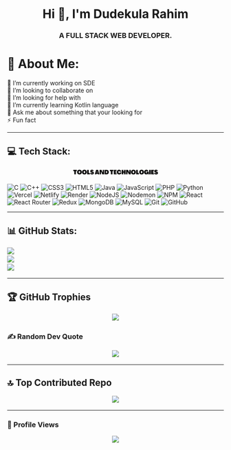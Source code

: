 <!-- Dark Mode Toggle -->


<h1 align="center">Hi 👋, I'm Dudekula Rahim</h1>
<h3 align="center">A FULL STACK WEB DEVELOPER.</h3>

# 💫 About Me:
🔭 I’m currently working on SDE<br>👯 I’m looking to collaborate on <br>🤝 I’m looking for help with<br>🌱 I’m currently learning Kotlin language<br>💬 Ask me about something that your looking for<br>⚡ Fun fact

---

## 💻 Tech Stack:

<div align="center">
  <img src="https://github.com/SaiAdithya3/SaiAdithya3/blob/main/tools.png" width="40%" />
</div>


  ![C](https://img.shields.io/badge/c-%2300599C.svg?style=flat-square&logo=c&logoColor=white) 
  ![C++](https://img.shields.io/badge/c++-%2300599C.svg?style=flat-square&logo=c%2B%2B&logoColor=white)
  ![CSS3](https://img.shields.io/badge/css3-%231572B6.svg?style=flat-square&logo=css3&logoColor=white) 
  ![HTML5](https://img.shields.io/badge/html5-%23E34F26.svg?style=flat-square&logo=html5&logoColor=white) 
  ![Java](https://img.shields.io/badge/java-%23ED8B00.svg?style=flat-square&logo=openjdk&logoColor=white)
  ![JavaScript](https://img.shields.io/badge/javascript-%23323330.svg?style=flat-square&logo=javascript&logoColor=%23F7DF1E)
  ![PHP](https://img.shields.io/badge/php-%23777BB4.svg?style=flat-square&logo=php&logoColor=white) 
  ![Python](https://img.shields.io/badge/python-3670A0?style=flat-square&logo=python&logoColor=ffdd54) 
  ![Vercel](https://img.shields.io/badge/vercel-%23000000.svg?style=flat-square&logo=vercel&logoColor=white) 
  ![Netlify](https://img.shields.io/badge/netlify-%23000000.svg?style=flat-square&logo=netlify&logoColor=#00C7B7) 
  ![Render](https://img.shields.io/badge/Render-%46E3B7.svg?style=flat-square&logo=render&logoColor=white) 
  ![NodeJS](https://img.shields.io/badge/node.js-6DA55F?style=flat-square&logo=node.js&logoColor=white) 
  ![Nodemon](https://img.shields.io/badge/NODEMON-%23323330.svg?style=flat-square&logo=nodemon&logoColor=%BBDEAD) 
  ![NPM](https://img.shields.io/badge/NPM-%23CB3837.svg?style=flat-square&logo=npm&logoColor=white) 
  ![React](https://img.shields.io/badge/react-%2320232a.svg?style=flat-square&logo=react&logoColor=%2361DAFB) 
  ![React Router](https://img.shields.io/badge/React_Router-CA4245?style=flat-square&logo=react-router&logoColor=white) 
  ![Redux](https://img.shields.io/badge/redux-%23593d88.svg?style=flat-square&logo=redux&logoColor=white) 
  ![MongoDB](https://img.shields.io/badge/MongoDB-%234ea94b.svg?style=flat-square&logo=mongodb&logoColor=white) 
  ![MySQL](https://img.shields.io/badge/mysql-4479A1.svg?style=flat-square&logo=mysql&logoColor=white) 
  ![Git](https://img.shields.io/badge/git-%23F05033.svg?style=flat-square&logo=git&logoColor=white) 
  ![GitHub](https://img.shields.io/badge/github-%23121011.svg?style=flat-square&logo=github&logoColor=white)


---

## 📊 GitHub Stats:

![](https://github-readme-stats.vercel.app/api?username=DUDEKULARAHIM&theme=vue-dark&hide_border=false&include_all_commits=false&count_private=false)<br/>
![](https://github-readme-streak-stats.herokuapp.com/?user=DUDEKULARAHIM&theme=vue-dark&hide_border=false)<br/>
![](https://github-readme-stats.vercel.app/api/top-langs/?username=DUDEKULARAHIM&theme=vue-dark&hide_border=false&include_all_commits=false&count_private=false&layout=compact)




---

## 🏆 GitHub Trophies
<div align="center">
  <img src="https://github-profile-trophy.vercel.app/?username=DUDEKULARAHIM&theme=vue-dark&no-frame=false&no-bg=true&margin-w=4" />
</div>

### ✍️ Random Dev Quote
<div align="center">
  <img src="https://quotes-github-readme.vercel.app/api?type=horizontal&theme=merko" />
</div>

---

## 🔝 Top Contributed Repo
<div align="center">
  <img src="https://github-contributor-stats.vercel.app/api?username=DUDEKULARAHIM&limit=5&theme=vue-dark&combine_all_yearly_contributions=true" />
</div>

---

### 👀 Profile Views 
<div align="center">
  <img src="https://visitcount.itsvg.in/api?id=DUDEKULARAHIM&icon=2&color=5" />
</div>
